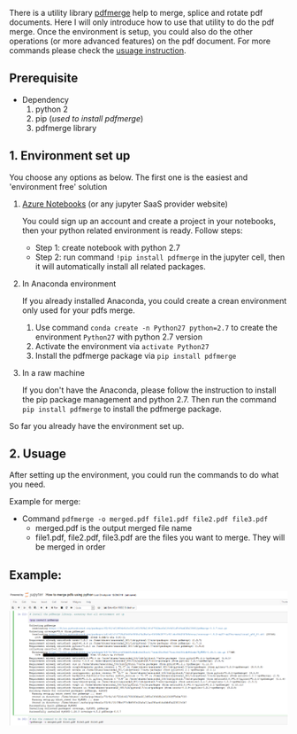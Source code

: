 There is a utility library [pdfmerge](https://github.com/metaist/pdfmerge) help to merge, splice and rotate pdf documents. Here I will only introduce how to use that utility to do the pdf merge. Once the environment is setup, you could also do the other operations (or more advanced features) on the pdf document. For more commands please check the [usuage instruction](https://github.com/metaist/pdfmerge).

## Prerequisite
* Dependency
    1. python 2
    2. pip (*used to install pdfmerge*)
    3. pdfmerge library

## 1. Environment set up
You choose any options as below. The first one is the easiest and 'environment free' solution

1. [Azure Notebooks](https://notebooks.azure.com/) (or any jupyter SaaS provider website)

    You could sign up an account and create a project in your notebooks, then your python related environment is ready. Follow steps:

    * Step 1: create notebook with python 2.7
    * Step 2: run command `!pip install pdfmerge` in the jupyter cell, then it will automatically install all related packages.

2. In Anaconda environment
    
    If you already installed Anaconda, you could create a crean environment only used for your pdfs merge.

    1. Use command `conda create -n Python27 python=2.7` to create the environment `Python27` with python 2.7 version
    2. Activate the environment via `activate Python27`
    3. Install the pdfmerge package via `pip install pdfmerge`

 
3. In a raw machine

    If you don't have the Anaconda, please follow the instruction to install the pip package management and python 2.7. Then run the command `pip install pdfmerge` to install the pdfmerge package. 


So far you already have the environment set up.

## 2. Usuage
After setting up the environment, you could run the commands to do what you need.

Example for merge: 
* Command `pdfmerge -o merged.pdf file1.pdf file2.pdf file3.pdf`
    * merged.pdf is the output merged file name
    * file1.pdf, file2.pdf, file3.pdf are the files you want to merge. They will be merged in order

## Example:

![Merge pdf example](../img/example-merge-pdf.png)